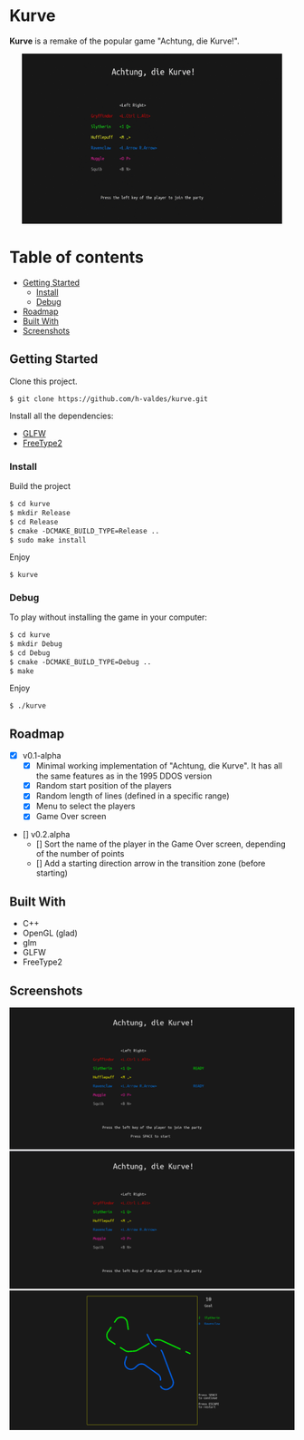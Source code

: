 # Kurve

**Kurve** is a remake of the popular game "Achtung, die Kurve!".

<p align="center">
  <img width="460" height="300" src="docs/img/demo.gif">
</p>

Table of contents
=================

<!--ts-->
   * [Getting Started](#getting-started)
      * [Install](#install)
      * [Debug](#debug)
   * [Roadmap](#roadmap)
   * [Built With](#built-with)
   * [Screenshots](#screenshots)
<!--te-->

## Getting Started

Clone this project.
```
$ git clone https://github.com/h-valdes/kurve.git
```

Install all the dependencies:
* [GLFW](https://www.glfw.org/)
* [FreeType2](https://www.freetype.org/)

### Install

Build the project
```
$ cd kurve
$ mkdir Release
$ cd Release
$ cmake -DCMAKE_BUILD_TYPE=Release ..
$ sudo make install
```

Enjoy
```
$ kurve
```

### Debug
To play without installing the game in your computer:
```
$ cd kurve
$ mkdir Debug
$ cd Debug
$ cmake -DCMAKE_BUILD_TYPE=Debug ..
$ make
```

Enjoy
```
$ ./kurve
```

## Roadmap
- [x] v0.1-alpha
   - [x] Minimal working implementation of "Achtung, die Kurve". It has all the
      same features as in the 1995 DDOS version
   - [x] Random start position of the players
   - [x] Random length of lines (defined in a specific range)
   - [x] Menu to select the players
   - [x] Game Over screen
- [] v0.2.alpha
   - [] Sort the name of the player in the Game Over screen, depending of the
      number of points
   - [] Add a starting direction arrow in the transition zone (before starting)

## Built With

* C++
* OpenGL (glad)
* glm
* GLFW
* FreeType2

## Screenshots

![](docs/img/1.png)
![](docs/img/2.png)
![](docs/img/3.png)
